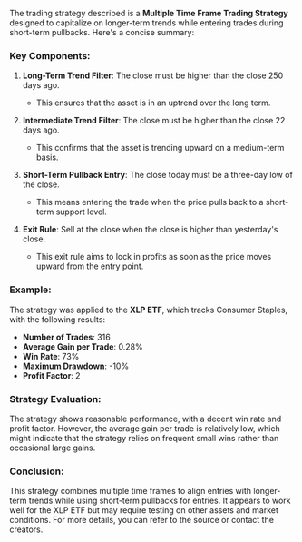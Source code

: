 The trading strategy described is a **Multiple Time Frame Trading Strategy** designed to capitalize on longer-term trends while entering trades during short-term pullbacks. Here's a concise summary:

### Key Components:
1. **Long-Term Trend Filter**: The close must be higher than the close 250 days ago.
   - This ensures that the asset is in an uptrend over the long term.

2. **Intermediate Trend Filter**: The close must be higher than the close 22 days ago.
   - This confirms that the asset is trending upward on a medium-term basis.

3. **Short-Term Pullback Entry**: The close today must be a three-day low of the close.
   - This means entering the trade when the price pulls back to a short-term support level.

4. **Exit Rule**: Sell at the close when the close is higher than yesterday's close.
   - This exit rule aims to lock in profits as soon as the price moves upward from the entry point.

### Example:
The strategy was applied to the **XLP ETF**, which tracks Consumer Staples, with the following results:

- **Number of Trades**: 316
- **Average Gain per Trade**: 0.28%
- **Win Rate**: 73%
- **Maximum Drawdown**: -10%
- **Profit Factor**: 2

### Strategy Evaluation:
The strategy shows reasonable performance, with a decent win rate and profit factor. However, the average gain per trade is relatively low, which might indicate that the strategy relies on frequent small wins rather than occasional large gains.

### Conclusion:
This strategy combines multiple time frames to align entries with longer-term trends while using short-term pullbacks for entries. It appears to work well for the XLP ETF but may require testing on other assets and market conditions. For more details, you can refer to the source or contact the creators.
